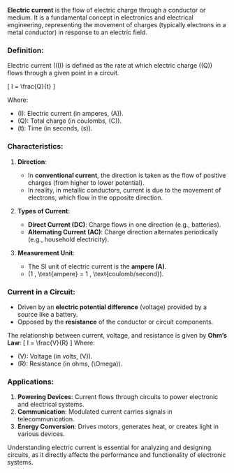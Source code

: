 **Electric current** is the flow of electric charge through a conductor or medium. It is a fundamental concept in electronics and electrical engineering, representing the movement of charges (typically electrons in a metal conductor) in response to an electric field.

### **Definition**:
Electric current (\(I\)) is defined as the rate at which electric charge (\(Q\)) flows through a given point in a circuit.

\[
I = \frac{Q}{t}
\]

Where:
- \(I\): Electric current (in amperes, \(A\)).
- \(Q\): Total charge (in coulombs, \(C\)).
- \(t\): Time (in seconds, \(s\)).

### **Characteristics**:

1. **Direction**:
   - In **conventional current**, the direction is taken as the flow of positive charges (from higher to lower potential).
   - In reality, in metallic conductors, current is due to the movement of electrons, which flow in the opposite direction.

2. **Types of Current**:
   - **Direct Current (DC)**: Charge flows in one direction (e.g., batteries).
   - **Alternating Current (AC)**: Charge direction alternates periodically (e.g., household electricity).

3. **Measurement Unit**:
   - The SI unit of electric current is the **ampere (A)**.
   - \(1 \, \text{ampere} = 1 \, \text{coulomb/second}\).

### **Current in a Circuit**:
- Driven by an **electric potential difference** (voltage) provided by a source like a battery.
- Opposed by the **resistance** of the conductor or circuit components.

The relationship between current, voltage, and resistance is given by **Ohm’s Law**:
\[
I = \frac{V}{R}
\]
Where:
- \(V\): Voltage (in volts, \(V\)).
- \(R\): Resistance (in ohms, \(\Omega\)).

### **Applications**:
1. **Powering Devices**: Current flows through circuits to power electronic and electrical systems.
2. **Communication**: Modulated current carries signals in telecommunication.
3. **Energy Conversion**: Drives motors, generates heat, or creates light in various devices.

Understanding electric current is essential for analyzing and designing circuits, as it directly affects the performance and functionality of electronic systems.